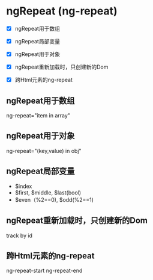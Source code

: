# ngRepeat (ng-repeat)
- [x] ngRepeat用于数组
- [x] ngRepeat局部变量
- [x] ngRepeat用于对象
- [x] ngRepeat重新加载时，只创建新的Dom
- [x] 跨Html元素的ng-repeat


## ngRepeat用于数组
ng-repeat="item in array"


## ngRepeat用于对象
ng-repeat="(key,value) in obj"


## ngRepeat局部变量
- $index
- $first, $middle, $last(bool)
- $even（%2==0), $odd(%2==1)


## ngRepeat重新加载时，只创建新的Dom
track by id


## 跨Html元素的ng-repeat
ng-repeat-start
ng-repeat-end
